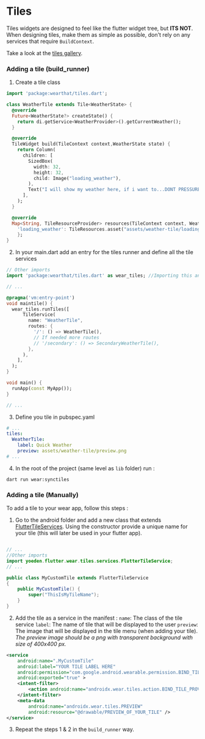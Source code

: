 # Tiles

Tiles widgets are designed to feel like the flutter widget tree, but **ITS NOT**.
When designing tiles, make them as simple as possible, don't rely on any services that require `BuildContext`.

Take a look at the [tiles gallery](tiles-gallery.md).

### Adding a tile (build_runner)

1. Create a tile class

```dart
import 'package:wearthat/tiles.dart';

class WeatherTile extends Tile<WeatherState> {
  @override
  Future<WeatherState?> createState() {
    return di.getService<WeatherProvider>().getCurrentWeather();
  }

  @override
  TileWidget build(TileContext context,WeatherState state) {
    return Column(
      children: [
        SizedBox(
          width: 32,
          height: 32,
          child: Image("loading_weather"),
        ),
        Text("I will show my weather here, if i want to...DONT PRESSURE ME !"),
      ],
    );
  }

  @override
  Map<String, TileResourceProvider> resources(TileContext context, WeatherState? state) => {
    'loading_weather': TileResources.asset("assets/weather-tile/loading_weather_icon.png"),
    };
}

```

2. In your main.dart add an entry for the tiles runner and define all the tile services

```dart
// Other imports
import 'package:wearthat/tiles.dart' as wear_tiles; //Importing this and material will cause conflicts

// ...

@pragma('vm:entry-point')
void maintile() {
  wear_tiles.runTiles([
      TileService(
        name: "WeatherTile",
        routes: {
          '/': () => WeatherTile(),
          // If needed more routes
          // '/secondary': () => SecondaryWeatherTile(),
        },
      ),
    ],
  );
}

void main() {
  runApp(const MyApp());
}

// ...
```

3. Define you tile in pubspec.yaml

```yaml
# ...
tiles:
  WeatherTile:
    label: Quick Weather
    preview: assets/weather-tile/preview.png
# ...
```

4. In the root of the project (same level as `lib` folder) run :

```
dart run wear:synctiles 
```

### Adding a tile (Manually)

To add a tile to your wear app, follow this steps :

1. Go to the android folder and add a new class that extends [FlutterTileServices](https://github.com/yoeden/flutter_wear/blob/master/android/src/main/java/yoeden/flutter/wear/tiles/services/FlutterTileService.java).
Using the constructor provide a unique name for your tile (this will later be used in your flutter app).

```java

// ...
//Other imports
import yoeden.flutter.wear.tiles.services.FlutterTileService;
// ...

public class MyCustomTile extends FlutterTileService
{
    public MyCustomTile() {
        super("ThisIsMyTileName");
    }
}
```

2. Add the tile as a service in the manifest : 
`name`: The class of the tile service
`label`: The name of tile that will be displayed to the user
`preview`: The image that will be displayed in the tile menu (when adding your tile).
_The preview image should be a png with transparent background with size of 400x400 px._

```xml
<service
    android:name=".MyCustomTile" 
    android:label="YOUR TILE LABEL HERE"
    android:permission="com.google.android.wearable.permission.BIND_TILE_PROVIDER"
    android:exported="true" >
    <intent-filter>
        <action android:name="androidx.wear.tiles.action.BIND_TILE_PROVIDER" />
    </intent-filter>
    <meta-data
        android:name="androidx.wear.tiles.PREVIEW"
        android:resource="@drawable/PREVIEW_OF_YOUR_TILE" />
</service>
```

3. Repeat the steps 1 & 2 in the `build_runner` way.